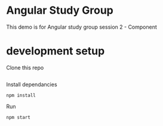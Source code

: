 # Angular Study Group

This demo is for Angular study group session 2 - Component

# development setup

Clone this repo
```

```

Install dependancies
```
npm install
```

Run
```
npm start
```

